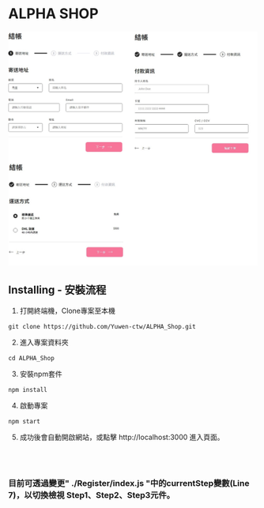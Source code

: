 # ALPHA SHOP

<img src="./public/screenshot.jpg">

## Installing - 安裝流程
1. 打開終端機，Clone專案至本機
<pre><code>git clone https://github.com/Yuwen-ctw/ALPHA_Shop.git</code></pre>
2. 進入專案資料夾
<pre><code>cd ALPHA_Shop</code></pre>
3. 安裝npm套件
<pre><code>npm install</code></pre>
4. 啟動專案
<pre><code>npm start</code></pre>
5. 成功後會自動開啟網站，或點擊
http://localhost:3000 進入頁面。

<br>
<br>

### 目前可透過變更" ./Register/index.js "中的currentStep變數(Line 7)，以切換檢視 Step1、Step2、Step3元件。
